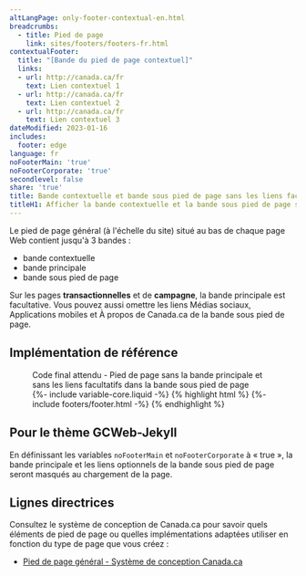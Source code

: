 ```yaml
---
altLangPage: only-footer-contextual-en.html
breadcrumbs:
  - title: Pied de page
    link: sites/footers/footers-fr.html
contextualFooter:
  title: "[Bande du pied de page contextuel]"
  links:
  - url: http://canada.ca/fr
    text: Lien contextuel 1
  - url: http://canada.ca/fr
    text: Lien contextuel 2
  - url: http://canada.ca/fr
    text: Lien contextuel 3
dateModified: 2023-01-16
includes:
  footer: edge
language: fr
noFooterMain: 'true'
noFooterCorporate: 'true'
secondlevel: false
share: 'true'
title: Bande contextuelle et bande sous pied de page sans les liens facultatifs
titleH1: Afficher la bande contextuelle et la bande sous pied de page sans les liens facultatifs
---
```

<div class="wb-prettify all-pre hide"></div>

Le pied de page général (à l'échelle du site) situé au bas de chaque page Web contient jusqu'à 3 bandes&nbsp;:

* bande contextuelle
* bande principale
* bande sous pied de page

Sur les pages **transactionnelles** et de **campagne**, la bande principale est facultative. Vous pouvez aussi omettre les liens Médias sociaux, Applications mobiles et À propos de Canada.ca de la bande sous pied de page.

## Implémentation de référence

<figure>
  <figcaption class="h3">Code final attendu - Pied de page sans la bande principale et sans les liens facultatifs dans la bande sous pied de page</figcaption>
{%- include variable-core.liquid -%}
{% highlight html %}
  {%- include footers/footer.html -%}
{% endhighlight %}
</figure>

## Pour le thème GCWeb-Jekyll

En définissant les variables `noFooterMain` et `noFooterCorporate` à «&nbsp;true&nbsp;», la bande principale et les liens optionnels de la bande sous pied de page seront masqués au chargement de la page.

## Lignes directrices

Consultez le système de conception de Canada.ca pour savoir quels éléments de pied de page ou quelles implémentations adaptées utiliser en fonction du type de page que vous créez&nbsp;:

* [Pied de page général - Système de conception Canada.ca](https://conception.canada.ca/configurations-conception-communes/pied-page.html)
